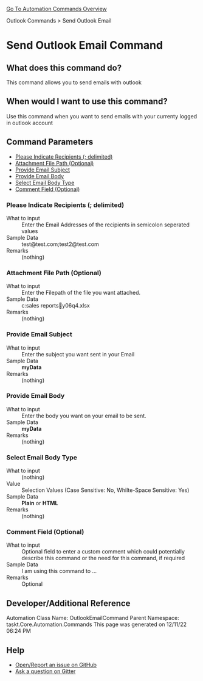 <!--TITLE: Send Outlook Email Command -->
<!-- SUBTITLE: a command in the Outlook Commands group. -->
[Go To Automation Commands Overview](/automation-commands.md)


Outlook Commands &gt; Send Outlook Email


# Send Outlook Email Command


## What does this command do?
This command allows you to send emails with outlook


## When would I want to use this command?
Use this command when you want to send emails with your currenty logged in outlook account


## Command Parameters
- [Please Indicate Recipients (; delimited)](#param_0)
- [Attachment File Path (Optional)](#param_1)
- [Provide Email Subject](#param_2)
- [Provide Email Body](#param_3)
- [Select Email Body Type](#param_4)
- [Comment Field (Optional)](#param_5)


<a id="param_0"></a>
### Please Indicate Recipients (; delimited)


<dl>
<dt>What to input</dt><dd>Enter the Email Addresses of the recipients in semicolon seperated values</dd>
<dt>Sample Data</dt><dd>test@test.com;test2@test.com</dd>
<dt>Remarks</dt><dd>(nothing)</dd>
</dl>




<a id="param_1"></a>
### Attachment File Path (Optional)


<dl>
<dt>What to input</dt><dd>Enter the Filepath of the file you want attached.</dd>
<dt>Sample Data</dt><dd>c:sales reportsy06q4.xlsx</dd>
<dt>Remarks</dt><dd>(nothing)</dd>
</dl>




<a id="param_2"></a>
### Provide Email Subject


<dl>
<dt>What to input</dt><dd>Enter the subject you want sent in your Email</dd>
<dt>Sample Data</dt><dd><strong>myData</strong></dd>
<dt>Remarks</dt><dd>(nothing)</dd>
</dl>




<a id="param_3"></a>
### Provide Email Body


<dl>
<dt>What to input</dt><dd>Enter the body you want on your email to be sent.</dd>
<dt>Sample Data</dt><dd><strong>myData</strong></dd>
<dt>Remarks</dt><dd>(nothing)</dd>
</dl>




<a id="param_4"></a>
### Select Email Body Type


<dl>
<dt>What to input</dt><dd>(nothing)</dd>
<dt>Value</dt><dd>Selection Values (Case Sensitive: No, Whilte-Space Sensitive: Yes)</dd>
<dt>Sample Data</dt><dd><strong>Plain</strong> or  <strong>HTML</strong></dd>
<dt>Remarks</dt><dd>(nothing)</dd>
</dl>




<a id="param_5"></a>
### Comment Field (Optional)


<dl>
<dt>What to input</dt><dd>Optional field to enter a custom comment which could potentially describe this command or the need for this command, if required</dd>
<dt>Sample Data</dt><dd>I am using this command to ...</dd>
<dt>Remarks</dt><dd>Optional</dd>
</dl>




## Developer/Additional Reference
Automation Class Name: OutlookEmailCommand
Parent Namespace: taskt.Core.Automation.Commands
This page was generated on 12/11/22 06:24 PM


## Help
- [Open/Report an issue on GitHub](https://github.com/saucepleez/taskt/issues/new)
- [Ask a question on Gitter](https://gitter.im/taskt-rpa/Lobby)
